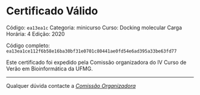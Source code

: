 # Certificado Válido

Código: `ea13ea1c`
Categoria: minicurso
Curso: Docking molecular
Carga Horária: 4
Edição: 2020


Código completo: `ea13ea1ce112f6b58e16ba30bf31e0701c80441ae0fd54e6ad395a33be63fd77`


Este certificado foi expedido pela Comissão organizadora do IV Curso de Verão em Bioinformática da UFMG.

----

Qualquer dúvida contacte a [_Comissão Organizadora_](<mailto:cursobioinfoufmg@gmail.com$subject=[Certificados]>)

